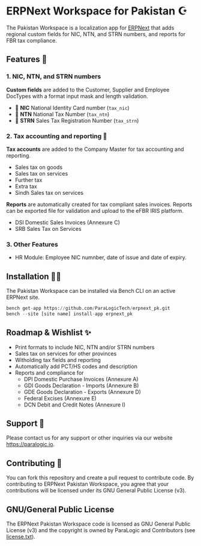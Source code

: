ERPNext Workspace for Pakistan ☪️
=================================
The Pakistan Workspace is a localization app for [ERPNext](https://github.com/frappe/erpnext) that adds regional custom fields for NIC, NTN, and STRN numbers, and reports for FBR tax compliance.

## Features 🎁

### 1. NIC, NTN, and STRN numbers
**Custom fields** are added to the Customer, Supplier and Employee DocTypes with a format input mask and length validation.

- 🪪 **NIC** National Identity Card number (`tax_nic`) 
- 🧾 **NTN** National Tax Number (`tax_ntn`)
- 🧾 **STRN** Sales Tax Registration Number (`tax_strn`)

### 2. Tax accounting and reporting 🏦
**Tax accounts** are added to the Company Master for tax accounting and reporting.

- Sales tax on goods
- Sales tax on services
- Further tax
- Extra tax
- Sindh Sales tax on services

**Reports** are automatically created for tax compliant sales invoices. Reports can be exported file for validation and upload to the eFBR IRIS platform.
- DSI Domestic Sales Invoices (Annexure C)
- SRB Sales Tax on Services

### 3. Other Features
- HR Module: Employee NIC numnber, date of issue and date of expiry.

## Installation 🧑‍💻
The Pakistan Workspace can be installed via Bench CLI on an active ERPNext site. 

```python
bench get-app https://github.com/ParaLogicTech/erpnext_pk.git
bench --site [site name] install-app erpnext_pk
```

## Roadmap & Wishlist ✨
- Print formats to include NIC, NTN and/or STRN numbers
- Sales tax on services for other provinces
- Witholding tax fields and reporting
- Automatically add PCT/HS codes and description
- Reports and compliance for
	- DPI Domestic Purchase Invoices (Annexure A)
	- GDI Goods Declaration - Imports (Annexure B)
	- GDE Goods Declaration - Exports (Annexure D)
	- Federal Excises (Annexure E)
	- DCN Debit and Credit Notes (Annexure I)

## Support 🤗
Please contact us for any support or other inquiries via our website https://paralogic.io.

## Contributing 🤝
You can fork this repository and create a pull request to contribute code. By contributing to ERPNext Pakistan Workspace, you agree that your contributions will be licensed under its GNU General Public License (v3). 

## GNU/General Public License 
The ERPNext Pakistan Workspace code is licensed as GNU General Public License (v3) and the copyright is owned by ParaLogic and Contributors (see [license.txt](license.txt)).
